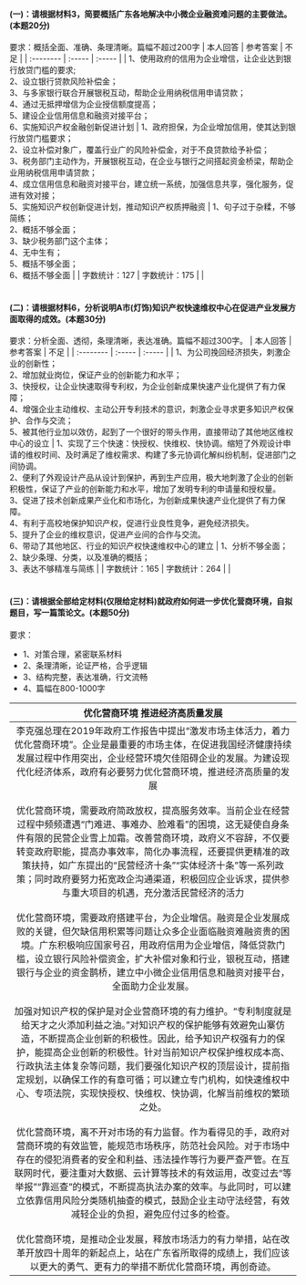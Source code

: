 #### (一)：请根据材料3，简要概括广东各地解决中小微企业融资难问题的主要做法。(本题20分)
要求：概括全面、准确、条理清晰。篇幅不超过200字
| 本人回答   | 参考答案 | 不足 |
| :-------- | :-----  | :----- |
| 1、使用政府的信用为企业增信，让企业达到银行放贷门槛的要求;<br>2、设立银行贷款风险补偿金；<br>3、与多家银行联合开展银税互动，帮助企业用纳税信用申请贷款；<br>4、通过无抵押增信为企业授信额度提高；<br>5、建设企业信用信息和融资对接平台；<br>6、实施知识产权金融创新促进计划 | 1、政府担保，为企业增加信用，使其达到银行放贷门槛要求；<br>2、设立补偿对象广，覆盖行业广的风险补偿金，对于不良贷款给予补偿；<br>3、税务部门主动作为，开展银税互动，在企业与银行之间搭起资金桥梁，帮助企业用纳税信用申请贷款；<br>4、成立信用信息和融资对接平台，建立统一系统，加强信息共享，强化服务，促进有效对接；<br>5、实施知识产权创新促进计划，推动知识产权质押融资 | 1、句子过于杂糅，不够简练；<br>2、概括不够全面；<br>3、缺少税务部门这个主体；<br>4、无中生有；<br>5、概括不够全面；<br>6、概括不够全面 |
| 字数统计：127 | 字数统计：175 |  |
<br><br>

#### (二)：请根据材料6，分析说明A市(灯饰)知识产权快速维权中心在促进产业发展方面取得的成效。(本题30分)
要求：分析全面、透彻，条理清晰，表达准确。篇幅不超过300字。
| 本人回答   | 参考答案 | 不足 |
| :-------- | :-----  | :----- |
| 1、为公司挽回经济损失，刺激企业的创新性；<br>2、增加就业岗位，保证产业的创新能力和水平；<br>3、快授权，让企业快速取得专利权，为企业创新成果快速产业化提供了有力保障；<br>4、增强企业主动维权、主动公开专利技术的意识，刺激企业寻求更多知识产权保护、合作与交流；<br>5、被其他行业加以效仿，起到了一个很好的带头作用，直接带动了其他地区维权中心的设立 | 1、实现了三个快速：快授权、快维权、快协调。缩短了外观设计申请的维权时间、及时满足了维权需求、构建了多元协调化解纠纷机制，促进部门之间协调。<br>2、便利了外观设计产品从设计到保护，再到生产应用，极大地刺激了企业的创新积极性，保证了产业的创新能力和水平，增加了发明专利的申请量和授权量。<br>3、促进了技术创新成果产业化和市场化，为创新成果快速产业化提供了有力保障。<br>4、有利于高校地保护知识产权，促进行业良性竞争，避免经济损失。<br>5、提升了企业的维权意识，促进产业间的合作与交流。<br>6、带动了其他地区、行业的知识产权快速维权中心的建立 | 1、分析不够全面；<br>2、缺少条理、分类，以及准确的概括；<br>3、表达不够精准与简练 |
| 字数统计：165 | 字数统计：264 |  |
<br><br>

#### (三)：请根据全部给定材料(仅限给定材料)就政府如何进一步优化营商环境，自拟题目，写一篇策论文。(本题50分)
要求：
- 1、对策合理，紧密联系材料
- 2、条理清晰，论证严格，合乎逻辑
- 3、结构完整，表达准确，行文流畅
- 4、篇幅在800-1000字<br>

| 优化营商环境 推进经济高质量发展 | 
| :--------: | 
| 李克强总理在2019年政府工作报告中提出“激发市场主体活力，着力优化营商环境”。企业是最重要的市场主体，在促进我国经济健康持续发展过程中作用突出，企业经营环境欠佳阻碍企业的发展。为建设现代化经济体系，政府有必要努力优化营商环境，推进经济高质量的发展<br><br>优化营商环境，需要政府简政放权，提高服务效率。当前企业在经营过程中频频遭遇“门难进、事难办、脸难看”的困境，这无疑使自身条件有限的民营企业雪上加霜。改善营商环境，政府义不容辞，不仅要转变政府职能，提高办事效率，简化办事流程，还要提供更精准的政策扶持，如广东提出的“民营经济十条”“实体经济十条”等一系列政策；同时政府要努力拓宽政企沟通渠道，积极回应企业诉求，提供参与重大项目的机遇，充分激活民营经济的活力<br><br>优化营商环境，需要政府搭建平台，为企业增信。融资是企业发展成败的关键，但欠缺信用积累等问题让众多企业面临融资难融资贵的困境。广东积极响应国家号召，用政府信用为企业增信，降低贷款门槛，设立银行风险补偿资金，扩大补偿对象和行业，银税互动，搭建银行与企业的资金鹊桥，建立中小微企业信用信息和融资对接平台，全面助力企业发展。<br><br>加强对知识产权的保护是对企业营商环境的有力维护。“专利制度就是给天才之火添加利益之油。”对知识产权的保护能够有效避免山寨仿造，不断提高企业创新的积极性。因此，给予知识产权强有力的保护，能提高企业创新的积极性。针对当前知识产权保护维权成本高、行政执法主体复杂等问题，我们要强化知识产权的顶层设计，提前指定规划，以确保工作的有章可循；可以建立专门机构，如快速维权中心、专项法院，实现快授权、快维权、快协调，化解当前维权的繁琐之处。<br><br>优化营商环境，离不开对市场的有力监督。作为看得见的手，政府对营商环境的有效监管，能规范市场秩序，防范社会风险。对于市场中存在的侵犯消费者的安全和利益、违法操作等行为要严查严管。在互联网时代，要注重对大数据、云计算等技术的有效运用，改变过去“等举报”“靠巡查”的模式，不断提高执法办案的效率。与此同时，可以建立依靠信用风险分类随机抽查的模式，鼓励企业主动守法经营，有效减轻企业的负担，避免应付过多的检查。<br><br>优化营商环境，是推动企业发展，释放市场活力的有力举措，站在改革开放四十周年的新起点上，站在广东省所取得的成绩上，我们应该以更大的勇气、更有力的举措不断优化营商环境，再创奇迹。 |
